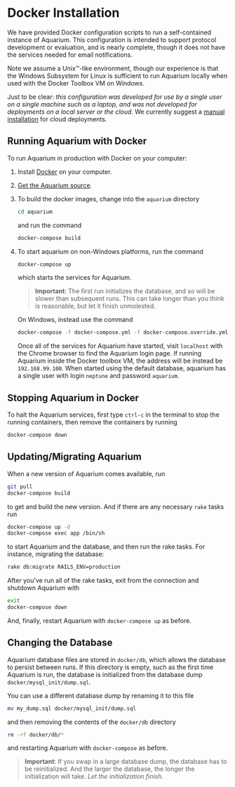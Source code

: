 # Docker Installation

We have provided Docker configuration scripts to run a self-contained instance of Aquarium.
This configuration is intended to support protocol development or evaluation, and is nearly complete, though it does not have the services needed for email notifications.

Note we assume a Unix&trade;-like environment, though our experience is that the Windows Subsystem for Linux is sufficient to run Aquarium locally when used with the Docker Toolbox VM on Windows.

Just to be clear: _this configuration was developed for use by a single user on a single machine such as a laptop, and was not developed for deployments on a local server or the cloud_.
We currently suggest a [manual installation](#manualinstallationinstructions) for cloud deployments.

## Running Aquarium with Docker

To run Aquarium in production with Docker on your computer:

1.  Install [Docker](https://www.docker.com/get-started) on your computer.

2.  [Get the Aquarium source](#gettingaquarium).

3.  To build the docker images, change into the `aquarium` directory

    ```bash
    cd aquarium
    ```

    and run the command

    ```bash
    docker-compose build
    ```

4.  To start aquarium on non-Windows platforms, run the command

    ```bash
    docker-compose up
    ```

    which starts the services for Aquarium.

    > **Important**:
    > The first run initializes the database, and so will be slower than subsequent runs.
    > This can take longer than you think is reasonable, but let it finish unmolested.

    On Windows, instead use the command

    ```bash
    docker-compose -f docker-compose.yml -f docker-compose.override.yml -f docker-compose.windows.yml up
    ```

    Once all of the services for Aquarium have started, visit `localhost` with the Chrome browser to find the Aquarium login page.
    If running Aquarium inside the Docker toolbox VM, the address will be instead be `192.168.99.100`.
    When started using the default database, aquarium has a single user with login `neptune` and password `aquarium`.

## Stopping Aquarium in Docker

To halt the Aquarium services, first type `ctrl-c` in the terminal to stop the running containers, then remove the containers by running

```bash
docker-compose down
```

## Updating/Migrating Aquarium

When a new version of Aquarium comes available, run

```bash
git pull
docker-compose build
```

to get and build the new version.
And if there are any necessary `rake` tasks run

```bash
docker-compose up -d
docker-compose exec app /bin/sh
```

to start Aquarium and the database, and then run the rake tasks.
For instance, migrating the database:

```bash
rake db:migrate RAILS_ENV=production
```

After you've run all of the rake tasks, exit from the connection and shutdown Aquarium with

```bash
exit
docker-compose down
```

And, finally, restart Aquarium with `docker-compose up` as before.

## Changing the Database

Aquarium database files are stored in `docker/db`, which allows the database to persist between runs.
If this directory is empty, such as the first time Aquarium is run, the database is initialized from the database dump `docker/mysql_init/dump.sql`.

You can use a different database dump by renaming it to this file

```bash
mv my_dump.sql docker/mysql_init/dump.sql
```

and then removing the contents of the `docker/db` directory

```bash
rm -rf docker/db/*
```

and restarting Aquarium with `docker-compose` as before.

> **Important**: If you swap in a large database dump, the database has to be reinitialized.
> And the larger the database, the longer the initialization will take.
> _Let the initialization finish._